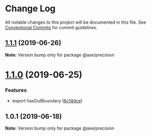 # Change Log

All notable changes to this project will be documented in this file.
See [Conventional Commits](https://conventionalcommits.org) for commit guidelines.

## [1.1.1](https://github.com/ansenhuang/axe/compare/@axe/precision@1.1.0...@axe/precision@1.1.1) (2019-06-26)

**Note:** Version bump only for package @axe/precision





# [1.1.0](https://github.com/ansenhuang/axe/compare/@axe/precision@1.0.1...@axe/precision@1.1.0) (2019-06-25)


### Features

* export hasOutBoundary ([6c14dce](https://github.com/ansenhuang/axe/commit/6c14dce))





## 1.0.1 (2019-06-18)

**Note:** Version bump only for package @axe/precision
